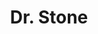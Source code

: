 ---
layout: lecteur.njk
tags : stone

title : Dr. Stone
episode : 7
saison : 2
iframe : https://dood.so/e/3iukn1k4qn6j

cc :  VostFr
---
